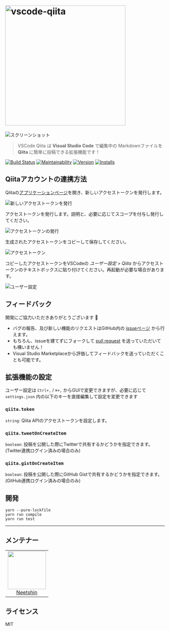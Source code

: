 # <img src="https://i.imgur.com/qbSmJYY.png" alt="vscode-qiita" width="380px" />

![スクリーンショット](https://i.imgur.com/oyzlwX7.png)

> VSCode Qiita は **Visual Studio Code** で編集中の Markdownファイルを **Qiita** に簡単に投稿できる拡張機能です！

[![Build Status](https://travis-ci.com/neet/vscode-qiita.svg?branch=master)](https://travis-ci.com/neet/vscode-qiita)
[![Maintainability](https://api.codeclimate.com/v1/badges/c00b68ac7b99b4ffe755/maintainability)](https://codeclimate.com/github/neet/vscode-qiita/maintainability)
[![Version](https://vsmarketplacebadge.apphb.com/version/neetshin.vscode-qiita.svg)](https://marketplace.visualstudio.com/items?itemName=Neetshin.vscode-qiita)
[![Installs](https://vsmarketplacebadge.apphb.com/installs/neetshin.vscode-qiita.svg)](https://marketplace.visualstudio.com/items?itemName=Neetshin.vscode-qiita)

## Qiitaアカウントの連携方法
Qiitaの[アプリケーションページ](https://qiita.com/settings/applications)を開き、新しいアクセストークンを発行します。

![新しいアクセストークンを発行](https://i.imgur.com/LPtgosR.png)

アクセストークンを発行します。説明と、必要に応じてスコープを付与し発行してください。

![アクセストークンの発行](https://i.imgur.com/jHBsMSp.png)

生成されたアクセストークンをコピーして保存してください。

![アクセストークン](https://i.imgur.com/l6V6qmg.png)

コピーしたアクセストークンをVSCodeの *ユーザー設定 > Qiita* からアクセストークンのテキストボックスに貼り付けてください。再起動が必要な場合があります。

![ユーザー設定](https://i.imgur.com/YKhdRZ5.png)

## フィードバック
開発にご協力いただきありがとうございます 🙏
- バグの報告、及び新しい機能のリクエストはGitHub内の [issueページ](https://github.com/neet/vscode-qiita/issues) から行えます。
- もちろん、issueを建てずにフォークして [pull request](https://github.com/neet/vscode-qiita/pulls) を送っていただいても構いません！
- Visual Studio Marketplaceから評価してフィードバックを送っていただくことも可能です。

## 拡張機能の設定
ユーザー設定は `Ctrl+,` / `⌘+,` からGUIで変更できますが、必要に応じて `settings.json` 内の以下のキーを直接編集して設定を変更できます

### `qiita.token`
`string`: Qiita APIのアクセストークンを設定します。
### `qiita.tweetOnCreateItem`
`boolean`: 投稿を公開した際にTwitterで共有するかどうかを指定できます。(Twitter連携ログイン済みの場合のみ)
### `qiita.gistOnCreateItem`
`boolean`: 投稿を公開した際にGitHub Gistで共有するかどうかを指定できます。(GitHub連携ログイン済みの場合のみ)

## 開発
```
yarn --pure-lockfile
yarn run compile
yarn run test
```

---

## メンテナー
<table>
  <tbody>
    <tr>
      <td align="center">
        <a href="https://github.com/neet">
          <img width="120" height="120" src="https://github.com/neet.png?size=120">
          </br>
          Neetshin
        </a>
      </td>
    </tr>
  <tbody>
</table>

## ライセンス
MIT
